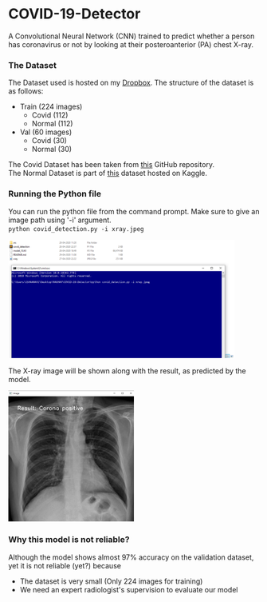 # COVID-19-Detector
A Convolutional Neural Network (CNN) trained to predict whether a person has coronavirus or not by looking at their posteroanterior (PA) chest X-ray.

### The Dataset
The Dataset used is hosted on my [Dropbox](https://www.dropbox.com/s/wu76tnt41przqhe/CovidDataset.zip).
The structure of the dataset is as follows:
 - Train (224 images)
   - Covid (112)
   - Normal (112)
 - Val (60 images)
   - Covid (30)
   - Normal (30)

The Covid Dataset has been taken from [this](https://github.com/ieee8023/covid-chestxray-dataset) GitHub repository.  
The Normal Dataset is part of [this](https://www.kaggle.com/paultimothymooney/chest-xray-pneumonia) dataset hosted on Kaggle. 


### Running the Python file
You can run the python file from the command prompt. Make sure to give an image path using '-i' argument.  
`python covid_detection.py -i xray.jpeg`

<img src="/src/img1.png" width=90% alt="Command prompt">

The X-ray image will be shown along with the result, as predicted by the model.

<img src="/src/img2.png" width=50% alt="Result">

### Why this model is not reliable?
Although the model shows almost 97% accuracy on the validation dataset, yet it is not reliable (yet?) because
 - The dataset is very small (Only 224 images for training)
 - We need an expert radiologist's supervision to evaluate our model

